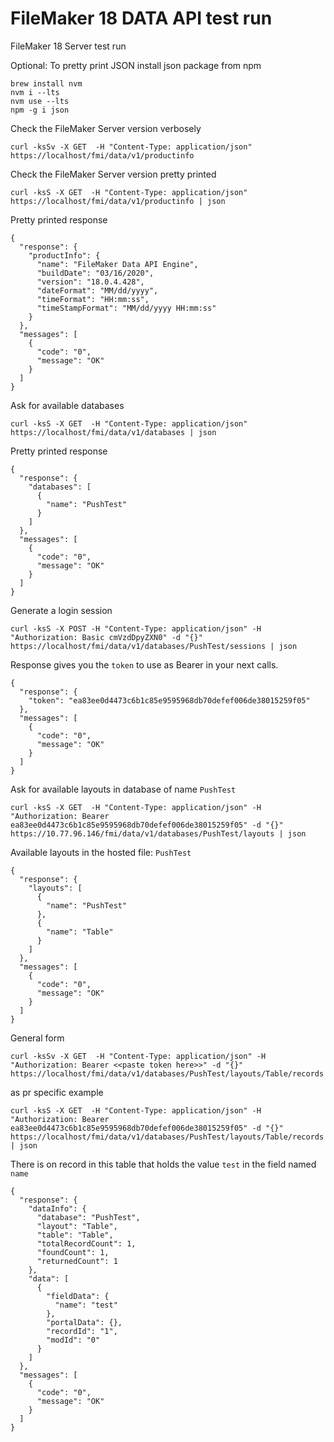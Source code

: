 # FileMaker 18 DATA API test run
FileMaker 18 Server test run

Optional: To pretty print JSON install json package from npm
```
brew install nvm
nvm i --lts
nvm use --lts
npm -g i json
```

Check the FileMaker Server version verbosely
```
curl -ksSv -X GET  -H "Content-Type: application/json" https://localhost/fmi/data/v1/productinfo
```

Check the FileMaker Server version pretty printed
```
curl -ksS -X GET  -H "Content-Type: application/json" https://localhost/fmi/data/v1/productinfo | json
```

Pretty printed response
```
{
  "response": {
    "productInfo": {
      "name": "FileMaker Data API Engine",
      "buildDate": "03/16/2020",
      "version": "18.0.4.428",
      "dateFormat": "MM/dd/yyyy",
      "timeFormat": "HH:mm:ss",
      "timeStampFormat": "MM/dd/yyyy HH:mm:ss"
    }
  },
  "messages": [
    {
      "code": "0",
      "message": "OK"
    }
  ]
}
```

Ask for available databases
```
curl -ksS -X GET  -H "Content-Type: application/json" https://localhost/fmi/data/v1/databases | json
```

Pretty printed response
```
{
  "response": {
    "databases": [
      {
        "name": "PushTest"
      }
    ]
  },
  "messages": [
    {
      "code": "0",
      "message": "OK"
    }
  ]
}
```

Generate a login session
```
curl -ksS -X POST -H "Content-Type: application/json" -H "Authorization: Basic cmVzdDpyZXN0" -d "{}" https://localhost/fmi/data/v1/databases/PushTest/sessions | json
```

Response gives you the `token` to use as Bearer in your next calls.
```
{
  "response": {
    "token": "ea83ee0d4473c6b1c85e9595968db70defef006de38015259f05"
  },
  "messages": [
    {
      "code": "0",
      "message": "OK"
    }
  ]
}
```

Ask for available layouts in database of name `PushTest`
```
curl -ksS -X GET  -H "Content-Type: application/json" -H "Authorization: Bearer ea83ee0d4473c6b1c85e9595968db70defef006de38015259f05" -d "{}" https://10.77.96.146/fmi/data/v1/databases/PushTest/layouts | json
```

Available layouts in the hosted file: `PushTest`
```
{
  "response": {
    "layouts": [
      {
        "name": "PushTest"
      },
      {
        "name": "Table"
      }
    ]
  },
  "messages": [
    {
      "code": "0",
      "message": "OK"
    }
  ]
}
```

General form
```
curl -ksSv -X GET  -H "Content-Type: application/json" -H "Authorization: Bearer <<paste token here>>" -d "{}" https://localhost/fmi/data/v1/databases/PushTest/layouts/Table/records
```

as pr specific example
```
curl -ksS -X GET  -H "Content-Type: application/json" -H "Authorization: Bearer ea83ee0d4473c6b1c85e9595968db70defef006de38015259f05" -d "{}" https://localhost/fmi/data/v1/databases/PushTest/layouts/Table/records | json
```

There is on record in this table that holds the value `test` in the field named `name`
```
{
  "response": {
    "dataInfo": {
      "database": "PushTest",
      "layout": "Table",
      "table": "Table",
      "totalRecordCount": 1,
      "foundCount": 1,
      "returnedCount": 1
    },
    "data": [
      {
        "fieldData": {
          "name": "test"
        },
        "portalData": {},
        "recordId": "1",
        "modId": "0"
      }
    ]
  },
  "messages": [
    {
      "code": "0",
      "message": "OK"
    }
  ]
}
```
